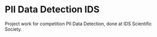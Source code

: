 # PII Data Detection IDS

Project work for competition PII Data Detection, done at IDS Scientific Society. 
